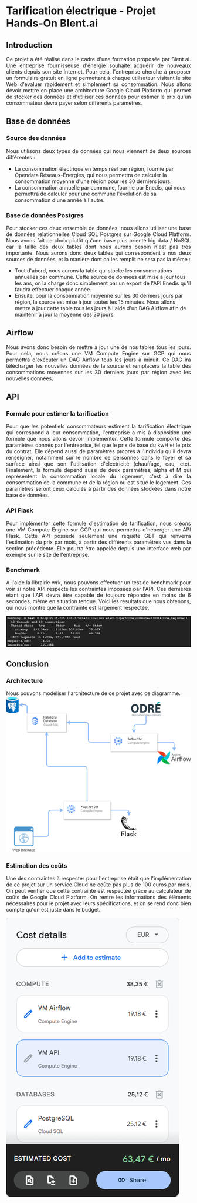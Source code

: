 # Tarification électrique - Projet Hands-On Blent.ai

## Introduction
<p align="justify">Ce projet a été réalisé dans le cadre d'une formation proposée par Blent.ai. Une entreprise fournisseuse d'énergie souhaite acquérir de nouveaux clients depuis son site Internet. Pour cela, l'entreprise cherche à proposer un formulaire gratuit en ligne permettant à chaque utilisateur visitant le site Web d'évaluer rapidement et simplement sa consommation. Nous allons devoir mettre en place une architecture Google Cloud Platform qui permet de stocker des données et d'utiliser ces données pour estimer le prix qu'un consommateur devra payer selon différents paramètres.</p>

## Base de données

### Source des données
<p align="justify"> Nous utilisons deux types de données qui nous viennent de deux sources différentes :
  
- La consommation électrique en temps réel par région, fournie par Opendata Réseaux-Energies, qui nous permettra de calculer la consommation moyenne d'une région pour les 30 derniers jours.
- La consommation annuelle par commune, fournie par Enedis, qui nous permettra de calculer pour une commune l'évolution de sa consommation d'une année à l'autre.
</p>

### Base de données Postgres
<p align="justify"> Pour stocker ces deux ensemble de données, nous allons utiliser une base de données relationnelles Cloud SQL Postgres sur Google Cloud Platform. Nous avons fait ce choix plutôt qu'une base plus orienté big data / NoSQL car la taille des deux tables dont nous aurons besoin n'est pas très importante.
Nous aurons donc deux tables qui correspondent à nos deux sources de données, et la manière dont on les remplit ne sera pas la même :
  
- Tout d'abord, nous aurons la table qui stocke les consommations annuelles par commune. Cette source de données est mise à jour tous les ans, on la charge donc simplement par un export de l'API Enedis qu'il faudra effectuer chaque année.
- Ensuite, pour la consommation moyenne sur les 30 derniers jours par région, la source est mise à jour toutes les 15 minutes. Nous allons mettre à jour cette table tous les jours à l'aide d'un DAG Airflow afin de maintenir à jour la moyenne des 30 jours.
</p>

## Airflow
<p align="justify">Nous avons donc besoin de mettre à jour une de nos tables tous les jours. Pour cela, nous créons une VM Compute Engine sur GCP qui nous permettra d'exécuter un DAG Airflow tous les jours à minuit. Ce DAG ira télécharger les nouvelles données de la source et remplacera la table des consommations moyennes sur les 30 derniers jours par région avec les nouvelles données.</p>

## API

### Formule pour estimer la tarification
<p align="justify">Pour que les potentiels consommateurs estiment la tarification électrique qui correspond à leur consommation, l'entreprise a mis à disposition une formule que nous allons devoir implémenter.
Cette formule comporte des paramètres donnés par l'entreprise, tel que le prix de base du kwH et le prix du contrat. Elle dépend aussi de paramètres propres à l'individu qu'il devra renseigner, notamment sur le nombre de personnes dans le foyer et sa surface ainsi que son l'utilisation d'électricité (chauffage, eau, etc). Finalement, la formule dépend aussi de deux paramètres, alpha et M qui représentent la consommation locale du logement, c'est à dire la consommation de la commune et de la région où est situé le logement. Ces paramètres seront ceux calculés à partir des données stockées dans notre base de données.
</p>

### API Flask
<p align="justify">Pour implémenter cette formule d'estimation de tarification, nous créons une VM Compute Engine sur GCP qui nous permettra d'héberger une API Flask. Cette API possède seulement une requête GET qui renverra l'estimation du prix par mois, à partir des différents paramètres vus dans la section précédente. Elle pourra être appelée depuis une interface web par exemple sur le site de l'entreprise.</p>

### Benchmark
<p align="justify">A l'aide la librairie wrk, nous pouvons effectuer un test de benchmark pour voir si notre API respecte les contraintes imposées par l'API. Ces dernières étant que l'API devra être capable de toujours répondre en moins de 6 secondes, même en situation tendue. Voici les résultats que nous obtenons, qui nous montre que la contrainte est largement respectée.</p>

![Résultat du benchmark de notre API](img/benchmark_app.png)

## Conclusion

### Architecture
Nous pouvons modéliser l'architecture de ce projet avec ce diagramme.
![Diagramme d'architecture du projet](img/diagramme_architecture_tarification.png)

### Estimation des coûts
<p align="justify">Une des contraintes à respecter pour l'entreprise était que l'implémentation de ce projet sur un service Cloud ne coûte pas plus de 100 euros par mois. On peut vérifier que cette contrainte est respectée grâce au calculateur de coûts de Google Cloud Platform. On rentre les informations des éléments nécessaires pour le projet avec leurs spécifications, et on se rend donc bien compte qu'on est juste dans le budget.</p>

![Estimation du coût du projet sur GCP pour un mois](img/estimation_couts.png)
